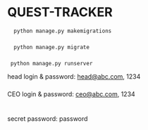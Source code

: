 # QUEST-TRACKER

	  python manage.py makemigrations
###

	  python manage.py migrate

 ###

     python manage.py runserver

head login & password: head@abc.com, 1234
###
CEO login & password: ceo@abc.com, 1234
#
secret password: password
